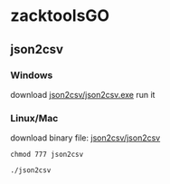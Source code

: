 # zacktoolsGO


## json2csv

### Windows
download [json2csv/json2csv.exe](https://github.com/ZackAnalysis/zacktoolsGO/raw/main/json2csv/json2csv.exe) run it

### Linux/Mac
download binary file: [json2csv/json2csv](https://github.com/ZackAnalysis/zacktoolsGO/raw/main/json2csv/json2csv)

`chmod 777 json2csv`

`./json2csv`
